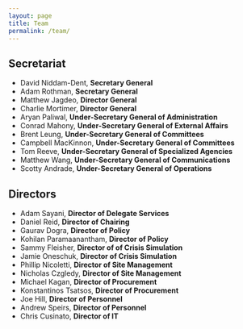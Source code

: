 ```yaml
---
layout: page
title: Team
permalink: /team/
---
```


## Secretariat
* David Niddam-Dent, **Secretary General**
* Adam Rothman, **Secretary General**
* Matthew Jagdeo, **Director General**
* Charlie Mortimer, **Director General**
* Aryan Paliwal, **Under-Secretary General of Administration**
* Conrad Mahony, **Under-Secretary General of External Affairs**
* Brent Leung, **Under-Secretary General of Committees**
* Campbell MacKinnon, **Under-Secretary General of Committees**
* Tom Reeve, **Under-Secretary General of Specialized Agencies**
* Matthew Wang, **Under-Secretary General of Communications**
* Scotty Andrade, **Under-Secretary General of Operations**

## Directors

* Adam Sayani, **Director of Delegate Services**
* Daniel Reid, **Director of Chairing**
* Gaurav Dogra, **Director of Policy**
* Kohilan Paramaanantham, **Director of Policy**
* Sammy Fleisher, **Director of of Crisis Simulation**
* Jamie Oneschuk, **Director of Crisis Simulation**
* Phillip Nicoletti, **Director of Site Management**
* Nicholas Czgledy, **Director of Site Management**
* Michael Kagan, **Director of Procurement**
* Konstantinos Tsatsos, **Director of Procurement**
* Joe Hill, **Director of Personnel**
* Andrew Speirs, **Director of Personnel**
* Chris Cusinato, **Director of IT**

